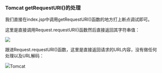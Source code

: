### Tomcat getRequestURI()的处理

我们直接在index.jsp中调用getRequestURI()函数的地方打上断点调试即可。

这里是直接调用Request.requestURI()函数然后直接返回其字符串值：

![](/Users/aresx/Documents/VulWiki/.resource/TomcatgetRequestURI()的处理/media/rId21.png)

跟进Request.requestURI()函数，这里是直接返回请求的URL内容，没有做任何处理以及URL解码：

![](/Users/aresx/Documents/VulWiki/.resource/TomcatgetRequestURI()的处理/media/rId22.png)Tomcat
